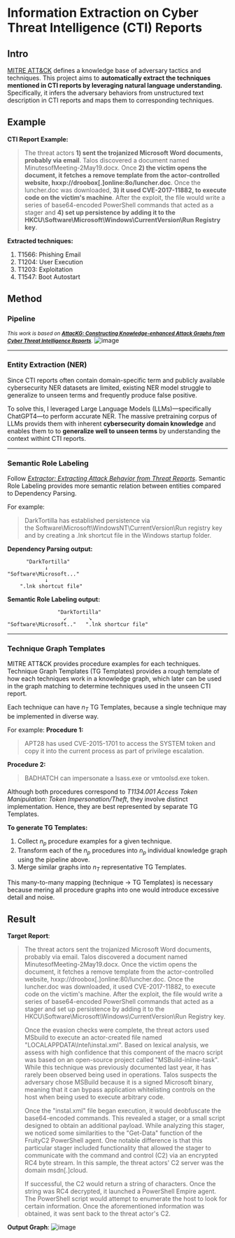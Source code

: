 # Information Extraction on Cyber Threat Intelligence (CTI) Reports

## Intro
[MITRE ATT&CK](https://attack.mitre.org/) defines a knowledge base of adversary tactics and techniques. This project aims to **automatically extract the techniques mentioned in CTI reports by leveraging natural language understanding.** Specifically, it infers the adversary behaviors from unstructured text description in CTI reports and maps them to corresponding techniques. 

## Example

**CTI Report Example:**
>The threat actors **1) sent the trojanized Microsoft Word documents, probably via email**. Talos discovered a document named MinutesofMeeting-2May19.docx. Once **2) the victim opens the document, it fetches a remove template from the actor-controlled website, hxxp://droobox[.]online:8o/luncher.doc**. Once the luncher.doc was downloaded, **3) it used CVE-2017-11882, to execute code on the victim's machine**. After the exploit, the file would write a series of base64-encoded PowerShell commands that acted as a stager and **4) set up persistence by adding it to the HKCU\Software\Microsoft\Windows\CurrentVersion\Run Registry key**.

**Extracted techniques:**
1.  T1566: Phishing Email
2.  T1204: User Execution
3.  T1203: Exploitation
4.  T1547: Boot Autostart

## Method
### Pipeline

<small>*This work is based on **[AttacKG: Constructing Knowledge-enhanced Attack Graphs from Cyber Threat Intelligence Reports](https://arxiv.org/abs/2111.07093)**.*</small>
![image](https://github.com/user-attachments/assets/4bd89d0c-e0ca-4dde-9d11-1580c3cf0c29)

---
### Entity Extraction (NER)
Since CTI reports often contain domain-specific term and publicly available cybersecurity NER datasets are limited, existing NER model struggle to generalize to unseen terms and frequently produce false positive.

To solve this, I leveraged Large Language Models (LLMs)—specifically ChatGPT4—to perform accurate NER. The massive pretraining corpus of LLMs provids them with inherent **cybersecurity domain knowledge** and enables them to to **generalize well to unseen terms** by understanding the context withint CTI reports.

---
### Semantic Role Labeling
Follow *[Extractor: Extracting Attack Behavior from Threat Reports](https://ieeexplore.ieee.org/document/9581182)*. Semantic Role Labeling provides more semantic relation between entities compared to Dependency Parsing.

For example:
> DarkTortilla has established persistence via the Software\Microsoft\WindowsNT\CurrentVersion\Run registry key and by creating a .lnk shortcut file in the Windows startup folder.

**Dependency Parsing output:**
```
      "DarkTortilla"
            ↓
"Software\Microsoft..."
            ↓
    ".lnk shortcut file"
```

**Semantic Role Labeling output:**
```
                "DarkTortilla"
                  ↙       ↘
"Software\Microsoft.."   ".lnk shortcur file"
```
---
### Technique Graph Templates
MITRE ATT&CK provides procedure examples for each techniques. Technique Graph Templates (TG Templates) provides a rough template of how each techniques work in a knowledge graph, which later can be used in the graph matching to determine techniques used in the unseen CTI report.

Each technique can have $n_T$ TG
Templates, because a single technique may be implemented in diverse way. 

For example: 
**Procedure 1:**
> APT28 has used CVE-2015-1701 to access the SYSTEM token and copy it into the current process as part of privilege escalation.

**Procedure 2:**
>BADHATCH can impersonate a lsass.exe or vmtoolsd.exe token.

Although both procedures correspond to *T1134.001 Access Token Manipulation: Token Impersonation/Theft*, they involve distinct implementation. Hence, they are best represented by separate TG Templates.


**To generate TG Templates:**

1. Collect $n_p$ procedure examples for a given technique.
2. Transform each of the $n_p$ procedures into $n_p$ individual knowledge graph using the pipeline above.
3. Merge similar graphs into $n_T$ representative TG Templates.

This many-to-many mapping (technique -> TG Templates) is necessary because mering all procedure graphs into one would introduce excessive detail and noise.

## Result
**Target Report**:
> The threat actors sent the trojanized Microsoft Word documents, probably via email. Talos discovered a document named MinutesofMeeting-2May19.docx. Once the victim opens the document, it fetches a remove template from the actor-controlled website, hxxp://droobox[.]online:80/luncher.doc. Once the luncher.doc was downloaded, it used CVE-2017-11882, to execute code on the victim's machine. After the exploit, the file would write a series of base64-encoded PowerShell commands that acted as a stager and set up persistence by adding it to the HKCU\Software\Microsoft\Windows\CurrentVersion\Run Registry key.
> 
> Once the evasion checks were complete, the threat actors used MSbuild to execute an actor-created file named "LOCALAPPDATA\Intel\instal.xml". Based on lexical analysis, we assess with high confidence that this component of the macro script was based on an open-source project called "MSBuild-inline-task". While this technique was previously documented last year, it has rarely been observed being used in operations. Talos suspects the adversary chose MSBuild because it is a signed Microsoft binary, meaning that it can bypass application whitelisting controls on the host when being used to execute arbitrary code.
>
>Once the "instal.xml" file began execution, it would deobfuscate the base64-encoded commands. This revealed a stager, or a small script designed to obtain an additional payload. While analyzing this stager, we noticed some similarities to the "Get-Data" function of the FruityC2 PowerShell agent. One notable difference is that this particular stager included functionality that allowed the stager to communicate with the command and control (C2) via an encrypted RC4 byte stream. In this sample, the threat actors' C2 server was the domain msdn[.]cloud.
>
>If successful, the C2 would return a string of characters. Once the string was RC4 decrypted, it launched a PowerShell Empire agent. The PowerShell script would attempt to enumerate the host to look for certain information. Once the aforementioned information was obtained, it was sent back to the threat actor's C2.

**Output Graph**:
![image](https://github.com/user-attachments/assets/48ec99dc-202c-4987-b1a1-b41c5c250168)







